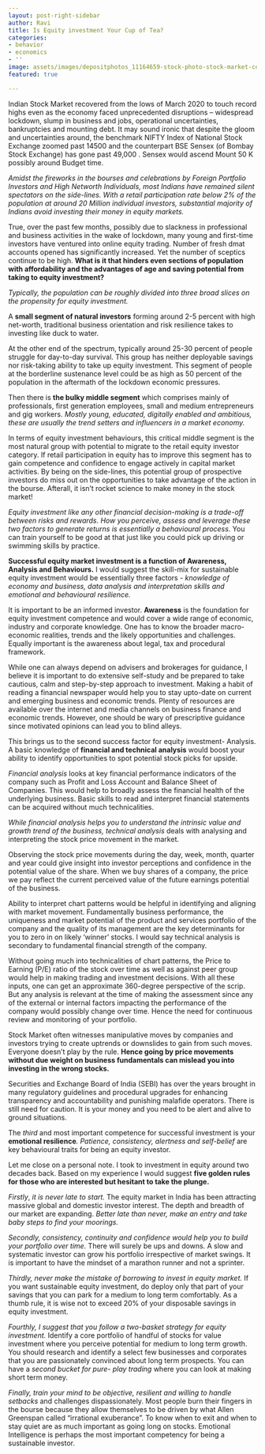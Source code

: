 ```yaml
---
layout: post-right-sidebar
author: Ravi
title: Is Equity investment Your Cup of Tea?
categories:
- behavior
- economics
- ''
image: assets/images/depositphotos_11164659-stock-photo-stock-market-concept.jpg
featured: true

---
```

Indian Stock Market recovered from the lows of March 2020 to touch record highs even as the economy faced unprecedented disruptions – widespread lockdown, slump in business and jobs, operational uncertainties, bankruptcies and mounting debt. It may sound ironic that despite the gloom and uncertainties around, the benchmark NIFTY Index of National Stock Exchange zoomed past 14500 and the counterpart BSE Sensex (of Bombay Stock Exchange) has gone past 49,000 . Sensex would ascend Mount 50 K possibly around Budget time.

_Amidst the fireworks in the bourses and celebrations by Foreign Portfolio Investors and High Networth Individuals, most Indians have remained silent spectators on the side-lines. With a retail participation rate below 2% of the population at around 20 Million individual investors, substantial majority of Indians avoid investing their money in equity markets._

True, over the past few months, possibly due to slackness in professional and business activities in the wake of lockdown, many young and first-time investors have ventured into online equity trading. Number of fresh dmat accounts opened has significantly increased. Yet the number of sceptics continue to be high. **What is it that hinders even sections of population with affordability and the advantages of age and saving potential from taking to equity investment?**

_Typically, the population can be roughly divided into three broad slices on the propensity for equity investment._

A **small segment of natural investors** forming around 2-5 percent with high net-worth, traditional business orientation and risk resilience takes to investing like duck to water.

At the other end of the spectrum, typically around 25-30 percent of people struggle for day-to-day survival. This group has neither deployable savings nor risk-taking ability to take up equity investment. This segment of people at the borderline sustenance level could be as high as 50 percent of the population in the aftermath of the lockdown economic pressures.

Then there is **the bulky middle segment** which comprises mainly of professionals, first generation employees, small and medium entrepreneurs and gig workers. _Mostly young, educated, digitally enabled and ambitious, these are usually the trend setters and influencers in a market economy._

In terms of equity investment behaviours, this critical middle segment is the most natural group with potential to migrate to the retail equity investor category. If retail participation in equity has to improve this segment has to gain competence and confidence to engage actively in capital market activities. By being on the side-lines, this potential group of prospective investors do miss out on the opportunities to take advantage of the action in the bourse. Afterall, it isn’t rocket science to make money in the stock market!

_Equity investment like any other financial decision-making is a trade-off between risks and rewards. How you perceive, assess and leverage these two factors to generate returns is essentially a behavioural process._ You can train yourself to be good at that just like you could pick up driving or swimming skills by practice.

**Successful equity market investment is a function of Awareness, Analysis and Behaviours.** I would suggest the skill-mix for sustainable equity investment would be essentially three factors - _knowledge of economy and business, data analysis and interpretation skills and emotional and behavioural resilience._

It is important to be an informed investor. **Awareness** is the foundation for equity investment competence and would cover a wide range of economic, industry and corporate knowledge. One has to know the broader macro-economic realities, trends and the likely opportunities and challenges. Equally important is the awareness about legal, tax and procedural framework.

While one can always depend on advisers and brokerages for guidance, I believe it is important to do extensive self-study and be prepared to take cautious, calm and step-by-step approach to investment. Making a habit of reading a financial newspaper would help you to stay upto-date on current and emerging business and economic trends. Plenty of resources are available over the internet and media channels on business finance and economic trends. However, one should be wary of prescriptive guidance since motivated opinions can lead you to blind alleys.

This brings us to the second success factor for equity investment- Analysis. A basic knowledge of **financial and technical analysis** would boost your ability to identify opportunities to spot potential stock picks for upside.

_Financial analysis_ looks at key financial performance indicators of the company such as Profit and Loss Account and Balance Sheet of Companies. This would help to broadly assess the financial health of the underlying business. Basic skills to read and interpret financial statements can be acquired without much technicalities.

_While financial analysis helps you to understand the intrinsic value and growth trend of the business, technical analysis_ deals with analysing and interpreting the stock price movement in the market.

Observing the stock price movements during the day, week, month, quarter and year could give insight into investor perceptions and confidence in the potential value of the share. When we buy shares of a company, the price we pay reflect the current perceived value of the future earnings potential of the business.

Ability to interpret chart patterns would be helpful in identifying and aligning with market movement. Fundamentally business performance, the uniqueness and market potential of the product and services portfolio of the company and the quality of its management are the key determinants for you to zero in on likely ‘winner’ stocks. I would say technical analysis is secondary to fundamental financial strength of the company.

Without going much into technicalities of chart patterns, the Price to Earning (P/E) ratio of the stock over time as well as against peer group would help in making trading and investment decisions. With all these inputs, one can get an approximate 360-degree perspective of the scrip. But any analysis is relevant at the time of making the assessment since any of the external or internal factors impacting the performance of the company would possibly change over time. Hence the need for continuous review and monitoring of your portfolio.

Stock Market often witnesses manipulative moves by companies and investors trying to create uptrends or downslides to gain from such moves. Everyone doesn’t play by the rule. **Hence going by price movements without due weight on business fundamentals can mislead you into investing in the wrong stocks.**

Securities and Exchange Board of India (SEBI) has over the years brought in many regulatory guidelines and procedural upgrades for enhancing transparency and accountability and punishing malafide operators. There is still need for caution. It is your money and you need to be alert and alive to ground situations.

The _third_ and most important competence for successful investment is your **emotional resilience**_. Patience, consistency, alertness and self-belief_ are key behavioural traits for being an equity investor.

Let me close on a personal note. I took to investment in equity around two decades back. Based on my experience I would suggest **five golden rules for those who are interested but hesitant to take the plunge.**

_Firstly_, _it is never late to start._ The equity market in India has been attracting massive global and domestic investor interest. The depth and breadth of our market are expanding. _Better late than never, make an entry and take baby steps to find your moorings._

_Secondly, consistency, continuity and confidence would help you to build your portfolio over time._ There will surely be ups and downs. A slow and systematic investor can grow his portfolio irrespective of market swings. It is important to have the mindset of a marathon runner and not a sprinter.

_Thirdly, never make the mistake of borrowing to invest in equity market._ If you want sustainable equity investment, do deploy only that part of your savings that you can park for a medium to long term comfortably. As a thumb rule, it is wise not to exceed 20% of your disposable savings in equity investment.

_Fourthly, I suggest that you follow a two-basket strategy for equity investment._ Identify a core portfolio of handful of stocks for value investment where you perceive potential for medium to long term growth. You should research and identify a select few businesses and corporates that you are passionately convinced about long term prospects. You can have a _second bucket for pure- play trading_ where you can look at making short term money.

_Finally, train your mind to be objective, resilient and willing to handle setbacks_ and challenges dispassionately. Most people burn their fingers in the bourse because they allow themselves to be driven by what Allen Greenspan called “irrational exuberance”. To know when to exit and when to stay quiet are as much important as going long on stocks. Emotional Intelligence is perhaps the most important competency for being a sustainable investor.